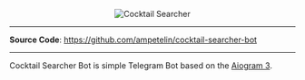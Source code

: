 <p align="center">
  <img src="https://res.cloudinary.com/cocktail-api/image/upload/v1668231315/cocktail-searcher/cocktail-searcher-bot_r0qtmv_k439lq.png" alt="Cocktail Searcher">
</p>

---

**Source Code**: https://github.com/ampetelin/cocktail-searcher-bot

---

Cocktail Searcher Bot is simple Telegram Bot based on the <a href=https://docs.aiogram.dev/en/dev-3.x/>Aiogram 3</a>.
